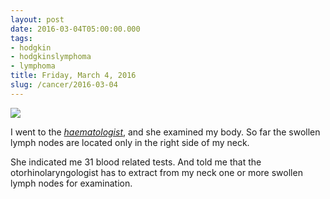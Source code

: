 ```yaml
---
layout: post
date: 2016-03-04T05:00:00.000
tags:
- hodgkin
- hodgkinslymphoma
- lymphoma
title: Friday, March 4, 2016
slug: /cancer/2016-03-04
---
```

![](https://64.media.tumblr.com/8b423fef19d198785956f914ec2ee6c2/tumblr_o5ynnsjO2W1vsn3evo1_1280.jpg)

I went to the _[haematologist](https://en.wikipedia.org/wiki/Hematology)_, and she examined my body. So far the swollen lymph nodes are located only in the right side of my neck. 

She indicated me 31 blood related tests. And told me that the otorhinolaryngologist has to extract from my neck one or more swollen lymph nodes for examination.